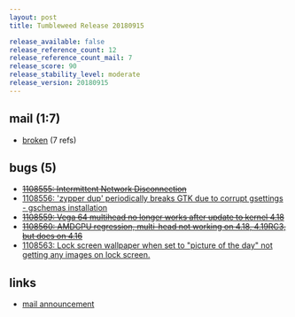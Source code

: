 ```yaml
---
layout: post
title: Tumbleweed Release 20180915

release_available: false
release_reference_count: 12
release_reference_count_mail: 7
release_score: 90
release_stability_level: moderate
release_version: 20180915
---
```


## mail (1:7)

- [broken](https://lists.opensuse.org/opensuse-factory/2018-09/msg00065.html) (7 refs)

## bugs (5)

<!--more-->

- ~~[1108555: Intermittent Network Disconnection](https://bugzilla.opensuse.org/show_bug.cgi?id=1108555)~~
- [1108556: 'zypper dup' periodically breaks GTK due to corrupt gsettings - gschemas installation](https://bugzilla.opensuse.org/show_bug.cgi?id=1108556)
- ~~[1108559: Vega 64 multihead no longer works after update to kernel 4.18](https://bugzilla.opensuse.org/show_bug.cgi?id=1108559)~~
- ~~[1108560: AMDGPU regression, multi-head not working on 4.18, 4.19RC3, but does on 4.16](https://bugzilla.opensuse.org/show_bug.cgi?id=1108560)~~
- [1108563: Lock screen wallpaper when set to "picture of the day" not getting any images on lock screen.](https://bugzilla.opensuse.org/show_bug.cgi?id=1108563)



## links

- [mail announcement](https://lists.opensuse.org/opensuse-factory/2018-09/msg00061.html)
